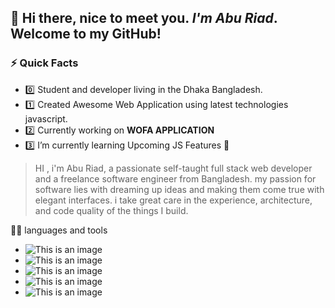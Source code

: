 
## 👋  Hi there, nice to meet you. *I'm Abu Riad*. Welcome to my GitHub!
### ⚡ Quick Facts
- :zero: Student and developer living in the Dhaka Bangladesh.
- :one: Created Awesome Web Application using latest technologies javascript.
- :two: Currently working on **WOFA APPLICATION**
- :three: I’m currently learning Upcoming JS Features :blue_heart:

> HI , i'm Abu Riad, a passionate self-taught full stack web developer and a freelance software engineer from Bangladesh. my passion for software lies with dreaming up ideas and making them come true with elegant interfaces. i take great care in the experience, architecture, and code quality of the things I build.

:man_technologist: languages and tools
- ![This is an image](https://github.com/Farjana-Fariha/images/blob/main/javascript.png)
- ![This is an image](https://github.com/Farjana-Fariha/images/blob/main/react.png)
- ![This is an image](https://github.com/Farjana-Fariha/images/blob/main/html.png)
- ![This is an image](https://github.com/Farjana-Fariha/images/blob/main/firebase.png)
- ![This is an image](https://github.com/Farjana-Fariha/images/blob/main/git.png)







<!---
aburiad/aburiad is a ✨ special ✨ repository because its `README.md` (this file) appears on your GitHub profile.
You can click the Preview link to take a look at your changes.
--->
